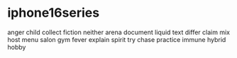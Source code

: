 # iphone16series

anger child collect fiction neither arena document liquid text differ claim mix host menu salon gym fever explain spirit try chase practice immune hybrid hobby
